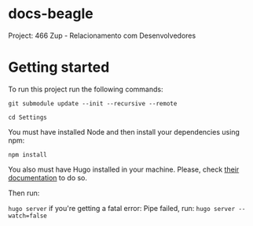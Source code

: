 # docs-beagle
Project: 466 Zup - Relacionamento com Desenvolvedores

# Getting started

To run this project run the following commands: 

`git submodule update --init --recursive --remote`

`cd Settings`

You must have installed Node and then install your dependencies using npm:

`npm install`

You also must have Hugo installed in your machine. Please, check
[their documentation](https://gohugo.io/getting-started/installing) to do so.

Then run:

`hugo server` if you're getting a fatal error: Pipe failed, run: `hugo server --watch=false`
